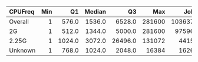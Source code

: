 | CPUFreq   |   Min |     Q1 |   Median |      Q3 |    Max |    Jobs |     Nodeh |   PercentUse |   Users |   Projects |
|:----------|------:|-------:|---------:|--------:|-------:|--------:|----------:|-------------:|--------:|-----------:|
| Overall   |     1 |  576.0 |   1536.0 |  6528.0 | 281600 | 1036377 | 3604971.3 |        100.0 |     894 |        127 |
| 2G        |     1 |  512.0 |   1344.0 |  5000.0 | 281600 |  975963 | 2758478.5 |         76.5 |     800 |        120 |
| 2.25G     |     1 | 1024.0 |   3072.0 | 26496.0 | 131072 |   44154 |  811409.3 |         22.5 |     138 |         32 |
| Unknown   |     1 |  768.0 |   1024.0 |  2048.0 |  16384 |   16260 |   35083.5 |          1.0 |      21 |         16 |